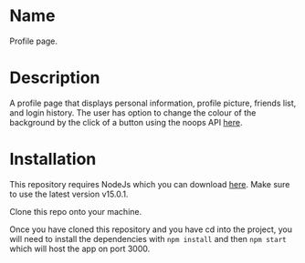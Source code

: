 # Name

Profile page.

# Description

A profile page that displays personal information, profile picture, friends list, and login history. The user has option to change the colour of the background by the click of a button using the noops API [here](https://github.com/noops-challenge/hexbot).

# Installation

This repository requires NodeJs which you can download [here](https://nodejs.org/en/).
Make sure to use the latest version v15.0.1.

Clone this repo onto your machine.

Once you have cloned this repository and you have cd into the project, you will need to install the dependencies with `npm install` and then `npm start` which will host the app on port 3000.
